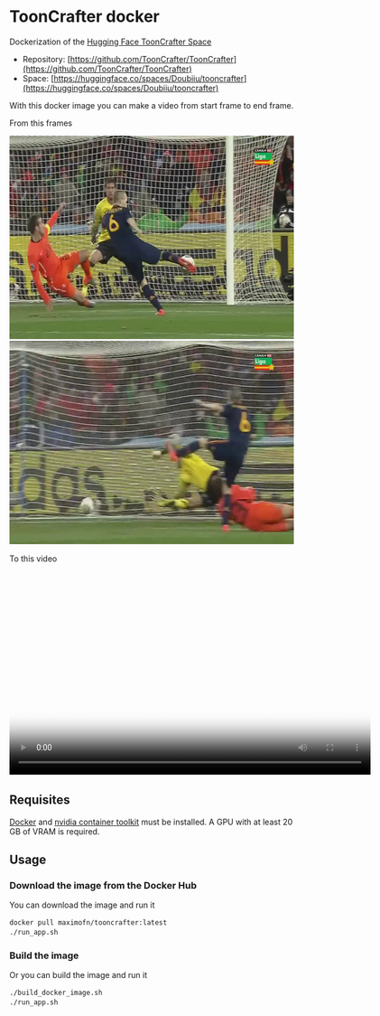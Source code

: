 # ToonCrafter docker

Dockerization of the [Hugging Face ToonCrafter Space](https://huggingface.co/spaces/Doubiiu/tooncrafter)

 * Repository: [https://github.com/ToonCrafter/ToonCrafter](https://github.com/ToonCrafter/ToonCrafter)
 * Space: [https://huggingface.co/spaces/Doubiiu/tooncrafter](https://huggingface.co/spaces/Doubiiu/tooncrafter)

With this docker image you can make a video from start frame to end frame.

From this frames

<div style="text-align:center;">
  <img src="assets/start_frame.png" alt="start frame" style="width:640px;height:360px;">
  <img src="assets/end_frame.png" alt="start frame" style="width:640px;height:360px;">
</div>

To this video

<div style="text-align:center;">
  <video src="assets/video.mp4" poster="assets/start_frame.png" style="width:640px;height:360px;" controls loop>
</div>

## Requisites

[Docker](https://docs.docker.com/desktop/) and [nvidia container toolkit](https://docs.nvidia.com/datacenter/cloud-native/container-toolkit/latest/install-guide.html) must be installed. A GPU with at least 20 GB of VRAM is required.

## Usage

### Download the image from the Docker Hub

You can download the image and run it

```bash
docker pull maximofn/tooncrafter:latest
./run_app.sh
```

### Build the image

Or you can build the image and run it

```bash
./build_docker_image.sh
./run_app.sh
```

